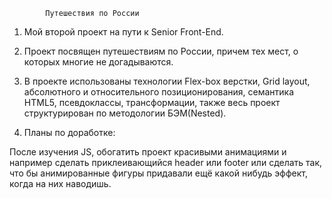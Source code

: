             Путешествия по России

1. Мой второй проект на пути к Senior Front-End.

2. Проект посвящен путешествиям по России, причем тех мест, о которых многие не догадываются.

3. В проекте использованы технологии Flex-box верстки, Grid layout, абсолютного и относительного позиционирования, семантика HTML5, псевдоклассы, трансформации, также весь проект структурирован по методологии БЭМ(Nested).

4. Планы по доработке:

 После изучения JS, обогатить проект красивыми анимациями и например сделать приклеивающийся header или footer или сделать так, что бы анимированные фигуры придавали ещё какой нибудь эффект, когда на них наводишь.
